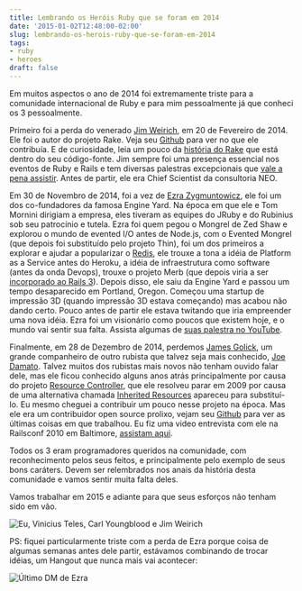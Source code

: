 ```yaml
---
title: Lembrando os Heróis Ruby que se foram em 2014
date: '2015-01-02T12:48:00-02:00'
slug: lembrando-os-herois-ruby-que-se-foram-em-2014
tags:
- ruby
- heroes
draft: false
---
```


Em muitos aspectos o ano de 2014 foi extremamente triste para a comunidade internacional de Ruby e para mim pessoalmente já que conheci os 3 pessoalmente.

Primeiro foi a perda do venerado [Jim Weirich](https://news.ycombinator.com/item?id=7270098), em 20 de Fevereiro de 2014. Ele foi o autor do projeto Rake. Veja seu [Github](https://github.com/jimweirich) para ver no que ele contribuía. E de curiosidade, leia um pouco da [história do Rake](https://github.com/ruby/rake/blob/master/doc/rational.rdoc) que está dentro do seu código-fonte. Jim sempre foi uma presença essencial nos eventos de Ruby e Rails e tem diversas palestras excepcionais que [vale a pena assistir](https://www.youtube.com/results?search_query=jim+weirich). Antes de partir, ele era Chief Scientist da consultoria NEO.

Em 30 de Novembro de 2014, foi a vez de [Ezra Zygmuntowicz](https://news.ycombinator.com/item?id=8676140), ele foi um dos co-fundadores da famosa Engine Yard. Na época em que ele e Tom Mornini dirigiam a empresa, eles tiveram as equipes do JRuby e do Rubinius sob seu patrocínio e tutela. Ezra foi quem pegou o Mongrel de Zed Shaw e explorou o mundo de evented I/O antes de Node.js, com o Evented Mongrel (que depois foi substituído pelo projeto Thin), foi um dos primeiros a explorar e ajudar a popularizar o [Redis](https://github.com/redis/redis-rb), ele trouxe a tona a idéia de Platform as a Service antes do Heroku, a idéia de infraestrutura como software (antes da onda Devops), trouxe o projeto Merb (que depois viria a ser [incorporado ao Rails 3](http://www.akitaonrails.com/2008/12/23/bomba-merb-e-rails-se-fundem)). Depois disso, ele saiu da Engine Yard e passou um tempo desaparecido em Portland, Oregon. Começou uma startup de impressão 3D (quando impressão 3D estava começando) mas acabou não dando certo. Pouco antes de partir ele estava twitando que iria empreender uma nova idéia. Ezra foi um visionário como poucos que existem hoje, e o mundo vai sentir sua falta. Assista algumas de [suas palestra no YouTube](https://www.youtube.com/results?search_query=ezra+zygmuntowicz).

Finalmente, em 28 de Dezembro de 2014, perdemos [James Golick](https://news.ycombinator.com/item?id=8804624), um grande companheiro de outro rubista que talvez seja mais conhecido, [Joe Damato](http://gilesbowkett.blogspot.com.br/2014/12/james-golick-rest-in-peace.html). Talvez muitos dos rubistas mais novos não tenham ouvido falar dele, mas ele ficou conhecido alguns anos atrás principalmente por causa do projeto [Resource Controller](https://github.com/jamesgolick/resource_controller), que ele resolveu parar em 2009 por causa de uma alternativa chamada [Inherited Resources](https://github.com/josevalim/inherited_resources) apareceu para substituí-lo. Eu mesmo cheguei a contribuir um pouco nesse projeto na época. Mas ele era um contribuidor open source prolixo, vejam seu [Github](https://github.com/jamesgolick) para ver as últimas coisas em que trabalhou. Eu fiz uma video entrevista com ele na Railsconf 2010 em Baltimore, [assistam aqui](http://www.akitaonrails.com/2010/06/17/railsconf-2010-video-entrevistas-parte-1#.VKawMXRHnxg).

Todos os 3 eram programadores queridos na comunidade, com reconhecimento pelos seus feitos, e principalmente pelo exemplo de seus bons caráters. Devem ser relembrados nos anais da história desta comunidade e vamos sentir muita falta deles.

Vamos trabalhar em 2015 e adiante para que seus esforços não tenham sido em vão.

![Eu, Vinicius Teles, Carl Youngblood e Jim Weirich](https://akitaonrails.s3.amazonaws.com/assets/image_asset/image/478/10398836_109861054836_3925808_n.jpg)

PS: fiquei particularmente triste com a perda de Ezra porque coisa de algumas semanas antes dele partir, estávamos combinando de trocar idéias, um Hangout que nunca mais vai acontecer:

![Último DM de Ezra](https://akitaonrails.s3.amazonaws.com/assets/image_asset/image/479/Screen_Shot_2015-01-02_at_12.46.59.png)
